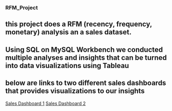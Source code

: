 ### RFM_Project

## this project does a RFM (recency, frequency, monetary) analysis an a sales dataset. 
## Using SQL on MySQL Workbench we conducted multiple analyses and insights that can be turned into data visualizations using Tableau 
## below are links to two different sales dashboards that provides visualizations to our insights 
[Sales Dashboard 1](https://public.tableau.com/app/profile/sudhir.murugesan/viz/Sales_Dashboard_1_16732503335790/SalesDash1)
[Sales Dashboard 2](https://public.tableau.com/app/profile/sudhir.murugesan/viz/Sales_Dashboard_2_16732503827540/SalesDash2)

